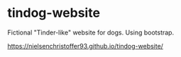 # tindog-website

Fictional "Tinder-like" website for dogs. Using bootstrap.

https://nielsenchristoffer93.github.io/tindog-website/
